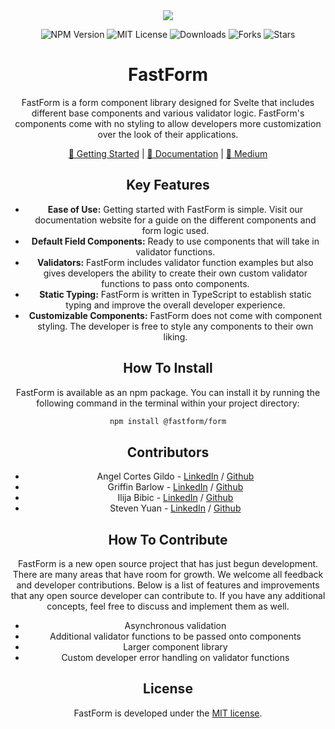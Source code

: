 <div align="center">
  <img src ="https://user-images.githubusercontent.com/68932231/182443901-01a1870c-a688-4042-b2a8-ebc22b749e19.png")

</div>


<div align="center">

![NPM Version](https://img.shields.io/npm/v/@fastform/form?color=skyblue)
![MIT License](https://img.shields.io/github/license/oslabs-beta/fastform?color=skyblue)
![Downloads](https://img.shields.io/npm/dt/@fastform/form?color=skyblue)
![Forks](https://img.shields.io/github/forks/oslabs-beta/fastform?color=skyblue)
![Stars](https://img.shields.io/github/stars/oslabs-beta/fastform?color=skyblue)

</div>

# FastForm

FastForm is a form component library designed for Svelte that includes different base components and various validator logic. FastForm's components come with no styling to allow developers more customization over the look of their applications.   

[🐍 Getting Started](https://getfastform.io/?path=/story/fastform-getting-started--page) | [📕 Documentation](https://getfastform.io) |  [📰 Medium](https://medium.com/@steven.yuan91/30838499b1d6)

## Key Features
* **Ease of Use:** Getting started with FastForm is simple. Visit our documentation website for a guide on the different components and form logic used.
* **Default Field Components:** Ready to use components that will take in validator functions.    
* **Validators:** FastForm includes validator function examples but also gives developers the ability to create their own custom validator functions to pass onto components.
* **Static Typing:** FastForm is written in TypeScript to establish static typing and improve the overall developer experience.   
* **Customizable Components:** FastForm does not come with component styling. The developer is free to style any components to their own liking.  

## How To Install

FastForm is available as an npm package. You can install it by running the following command in the terminal within your project directory: 

```bash
npm install @fastform/form
```

## Contributors

* Angel Cortes Gildo - [LinkedIn](https://www.linkedin.com/in/angel-cortes-gildo-708972243/) / [Github](https://github.com/angcortes) 
* Griffin Barlow - [LinkedIn](https://www.linkedin.com/in/griffinbrlw/) / [Github](https://github.com/griffin104)
* Ilija Bibic - [LinkedIn](https://www.linkedin.com/in/ilija-bibic/) / [Github](https://github.com/ibibic)
* Steven Yuan - [LinkedIn](https://www.linkedin.com/in/steven-yuann/) / [Github](https://github.com/steven-yuann)

## How To Contribute 

FastForm is a new open source project that has just begun development. There are many areas that have room for growth. We welcome all feedback and developer contributions. Below is a list of features and improvements that any open source developer can contribute to. If you have any additional concepts, feel free to discuss and implement them as well. 

* Asynchronous validation
* Additional validator functions to be passed onto components 
* Larger component library 
* Custom developer error handling on validator functions


## License

FastForm is developed under the [MIT license](https://github.com/oslabs-beta/FastForm/blob/dev/LICENSE). 
